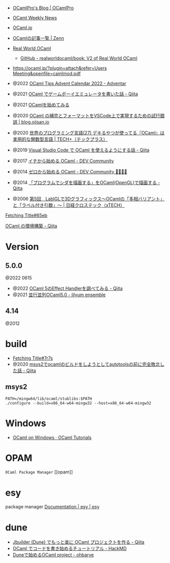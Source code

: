 - [OCamlPro's Blog | OCamlPro](https://ocamlpro.com/blog/all/)
- [OCaml Weekly News](https://alan.petitepomme.net/cwn/2023.08.01.html)
- [OCaml.jp](http://ocaml.jp/)
- [OCamlの記事一覧 | Zenn](https://zenn.dev/topics/ocaml)
- [Real World OCaml](https://dev.realworldocaml.org/)
	- [GitHub - realworldocaml/book: V2 of Real World OCaml](https://github.com/realworldocaml/book)
- [https://ocaml.jp/?plugin=attach&refer=Users Meeting&openfile=camlmod.pdf](https://ocaml.jp/?plugin=attach&refer=Users%20Meeting&openfile=camlmod.pdf)

- @2022 [OCaml Tips Advent Calendar 2022 - Adventar](https://adventar.org/calendars/8396)
- @2021 [OCaml でゲームボーイエミュレータを書いた話 - Qiita](https://qiita.com/linoscope/items/244d931aaae07df2c27e)
- @2021 [OCamlを始めてみる](https://tars0x9752.com/posts/try-ocaml)
- @2020 [OCaml の補完とフォーマットをVSCode上で実現するための試行錯誤 | blog.ojisan.io](https://blog.ojisan.io/ocaml-lsp-vscode/)
- @2020 [世界のプログラミング言語(27) デキるやつが使ってる『OCaml』は実用的な関数型言語 | TECH+（テックプラス）](https://news.mynavi.jp/techplus/article/programinglanguageoftheworld-27/)
- @2019 [Visual Studio Code で OCaml を使えるようにする話 - Qiita](https://qiita.com/denkiuo604/items/89f6159a5f5a114b0bc0)
- @2017 [イチから始める OCaml - DEV Community](https://dev.to/szktty/ocaml-4d0o)
- @2014 [ゼロから始める OCaml - DEV Community 👩‍💻👨‍💻](https://dev.to/szktty/ocaml-1o28)
- @2014 [「プログラムでシダを描画する」をOCaml(OpenGL)で描画する - Qiita](https://qiita.com/kjunichi/items/03d821ae2cb742d811bf)
- @2006 [第5回　LablGLで3Dグラフィックス～OCamlの「多相バリアント」と「ラベル付き引数」～ | 日経クロステック（xTECH）](https://xtech.nikkei.com/it/article/COLUMN/20061212/256657/)

[Fetching Title#65eb](https://o1-labs.github.io/ocamlbyexample/basics-hello-world.html)

[OCaml の環境構築 - Qiita](https://qiita.com/zenwerk/items/7bc6177adcbeb6990e60)

# Version
## 5.0.0
@2022 0615
- @2022 [OCaml 5のEffect Handlerを調べてみる - Qiita](https://qiita.com/hayao0727/items/92b8e71b9305765b3458)
- @2021 [並行並列OCaml5.0 - lilyum ensemble](https://nymphium.github.io/2021/12/12/ocaml-5_0.html)

## 4.14
@2012

# build
- [Fetching Title#7r7s](https://ncnl.blog.ss-blog.jp/2017-05-14)
- @2020 [msys2でocamlのビルドをしようとしてautotoolsの前に完全敗北した話 - Qiita](https://qiita.com/yumetodo/items/9645d083ef7d000c5263)

## msys2
```
PATH=/mingw64/lib/ocaml/stublibs:$PATH
./configure --build=x86_64-w64-mingw32 --host=x86_64-w64-mingw32
```

# Windows
- [OCaml on Windows · OCaml Tutorials](https://ocaml.org/docs/ocaml-on-windows)

# OPAM
`OCaml Package Manager`
[[opam]]

# esy
package manager
[Documentation | esy | esy](https://esy.sh/)

# dune
- [Jbuilder (Dune) でもっと楽に OCaml プロジェクトを作る - Qiita](https://qiita.com/keigoi/items/a68298fcd39322004fed)
- [OCaml でコードを書き始めるチュートリアル - HackMD](https://hackmd.io/@anqou/HkyLTTKPs)
- [Duneで始めるOCaml project - ohbarye](https://scrapbox.io/ohbarye/Dune%E3%81%A7%E5%A7%8B%E3%82%81%E3%82%8BOCaml_project)
